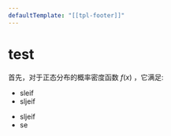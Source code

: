 ```yaml
---
defaultTemplate: "[[tpl-footer]]"
---
```



# test
首先，对于正态分布的概率密度函数 $f(x)$ ，它满足:
- sleif 
- sljeif
+ sljeif 
+ se
